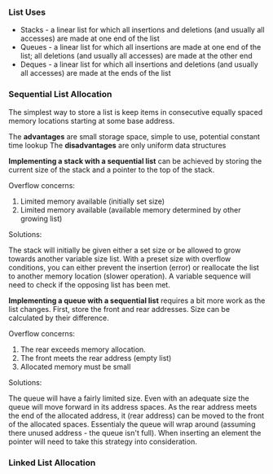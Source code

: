 ### List Uses
* Stacks - a linear list for which all insertions and deletions (and usually all accesses) are made at one end of the list
* Queues - a linear list for which all insertions are made at one end of the list; all deletions (and usually all accesses) are made at the other end
* Deques - a linear list for which all insertions and deletions (and usually all accesses) are made at the ends of the list

### Sequential List Allocation
The simplest way to store a list is keep items in consecutive equally spaced memory locations starting at some base address.

The **advantages** are small storage space, simple to use, potential constant time lookup
The **disadvantages** are only uniform data structures

**Implementing a stack with a sequential list** can be achieved by storing the current size of the stack and a pointer to the top of the stack.

Overflow concerns:

1. Limited memory available (initially set size)
2. Limited memory available (available memory determined by other growing list)

Solutions:

The stack will initially be given either a set size or be allowed to grow towards another variable size list. With a preset size with overflow conditions, you can either prevent the insertion (error) or reallocate the list to another memory location (slower operation). A variable sequence will need to check if the opposing list has been met.

**Implementing a queue with a sequential list** requires a bit more work as the list changes. First, store the front and rear addresses. Size can be calculated by their difference.

Overflow concerns:

1. The rear exceeds memory allocation.
2. The front meets the rear address (empty list)
3. Allocated memory must be small 

Solutions:

The queue will have a fairly limited size. Even with an adequate size the queue will move forward in its address spaces. As the rear address meets the end of the allocated address, it (rear address) can be moved to the front of the allocated spaces. Essentialy the queue will wrap around (assuming there unused address - the queue isn't full). When inserting an element the pointer will need to take this strategy into consideration.

### Linked List Allocation

